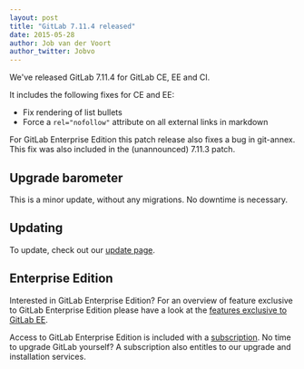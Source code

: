```yaml
---
layout: post
title: "GitLab 7.11.4 released"
date: 2015-05-28
author: Job van der Voort
author_twitter: Jobvo
---
```


We've released GitLab 7.11.4 for GitLab CE, EE and CI.

It includes the following fixes for CE and EE:

- Fix rendering of list bullets
- Force a `rel="nofollow"` attribute on all external links in markdown

For GitLab Enterprise Edition this patch release also fixes a bug in
git-annex. This fix was also included in the (unannounced) 7.11.3 patch.

<!-- more -->

## Upgrade barometer

This is a minor update, without any migrations.
No downtime is necessary.

## Updating

To update, check out our [update page](https://about.gitlab.com/update).

## Enterprise Edition

Interested in GitLab Enterprise Edition?
For an overview of feature exclusive to GitLab Enterprise Edition please have a look at the [features exclusive to GitLab EE](http://about.gitlab.com/features/#enterprise).

Access to GitLab Enterprise Edition is included with a [subscription](http://www.gitlab.com/pricing).
No time to upgrade GitLab yourself?
A subscription also entitles to our upgrade and installation services.
